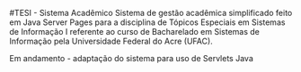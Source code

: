 #TESI - Sistema Acadêmico
Sistema de gestão acadêmica simplificado feito em Java Server Pages para a disciplina de Tópicos Especiais em Sistemas de Informação I referente ao curso de Bacharelado em Sistemas de Informação pela Universidade Federal do Acre (UFAC).

Em andamento - adaptação do sistema para uso de Servlets Java

